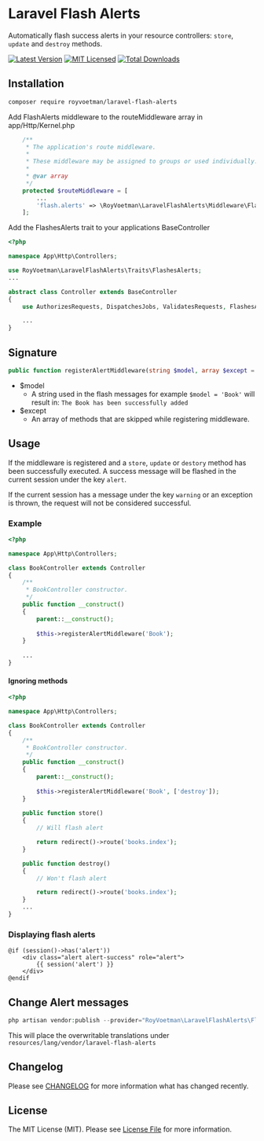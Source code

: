 # Laravel Flash Alerts
Automatically flash success alerts in your resource controllers: `store`, `update` and `destroy` methods.

[![Latest Version](https://img.shields.io/packagist/v/royvoetman/laravel-flash-alerts.svg?style=flat-square)](https://packagist.org/packages/royvoetman/laravel-flash-alerts)
[![MIT Licensed](https://img.shields.io/badge/license-MIT-brightgreen.svg?style=flat-square)](LICENSE)
[![Total Downloads](https://img.shields.io/packagist/dt/royvoetman/laravel-flash-alerts.svg?style=flat-square)](https://packagist.org/packages/royvoetman/laravel-flash-alerts)

## Installation

```bash
composer require royvoetman/laravel-flash-alerts
```

Add FlashAlerts middleware to the routeMiddleware array in app/Http/Kernel.php
```php
    /**
     * The application's route middleware.
     *
     * These middleware may be assigned to groups or used individually.
     *
     * @var array
     */
    protected $routeMiddleware = [
        ...
        'flash.alerts' => \RoyVoetman\LaravelFlashAlerts\Middleware\FlashAlerts::class
    ];
```

Add the FlashesAlerts trait to your applications BaseController
```php
<?php

namespace App\Http\Controllers;

use RoyVoetman\LaravelFlashAlerts\Traits\FlashesAlerts;
...

abstract class Controller extends BaseController
{
    use AuthorizesRequests, DispatchesJobs, ValidatesRequests, FlashesAlerts;

    ...
}
```

## Signature
```php
public function registerAlertMiddleware(string $model, array $except = []);
```
* $model
    * A string used in the flash messages for example `$model = 'Book'` will result in: `The Book has been successfully added`
* $except
    * An array of methods that are skipped while registering middleware.

## Usage

If the middleware is registered and a `store`, `update` or `destory` method has been successfully executed.
A success message will be flashed in the current session under the key `alert`.

If the current session has a message under the key `warning` or an exception is thrown, the request will not be considered successful.


### Example
```php
<?php

namespace App\Http\Controllers;

class BookController extends Controller
{    
    /**
     * BookController constructor.
     */
    public function __construct()
    {
        parent::__construct();
        
        $this->registerAlertMiddleware('Book');
    }
    
    ...
}
```

#### Ignoring methods
```php
<?php

namespace App\Http\Controllers;

class BookController extends Controller
{    
    /**
     * BookController constructor.
     */
    public function __construct()
    {
        parent::__construct();
        
        $this->registerAlertMiddleware('Book', ['destroy']);
    }
    
    public function store()
    {
        // Will flash alert

        return redirect()->route('books.index');
    }

    public function destroy()
    {
        // Won't flash alert

        return redirect()->route('books.index');
    }
    ...
}
```

### Displaying flash alerts
```blade
@if (session()->has('alert'))
    <div class="alert alert-success" role="alert">
        {{ session('alert') }}
    </div>
@endif
```

## Change Alert messages

```php
php artisan vendor:publish --provider="RoyVoetman\LaravelFlashAlerts\FlashAlertsServiceProvider" 
```

This will place the overwritable translations under `resources/lang/vendor/laravel-flash-alerts`

## Changelog

Please see [CHANGELOG](CHANGELOG.md) for more information what has changed recently.

## License

The MIT License (MIT). Please see [License File](LICENSE) for more information.
